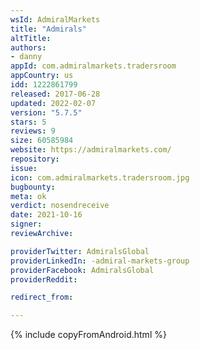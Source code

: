 ```yaml
---
wsId: AdmiralMarkets
title: "Admirals"
altTitle: 
authors:
- danny
appId: com.admiralmarkets.tradersroom
appCountry: us
idd: 1222861799
released: 2017-06-28
updated: 2022-02-07
version: "5.7.5"
stars: 5
reviews: 9
size: 60585984
website: https://admiralmarkets.com/
repository: 
issue: 
icon: com.admiralmarkets.tradersroom.jpg
bugbounty: 
meta: ok
verdict: nosendreceive
date: 2021-10-16
signer: 
reviewArchive:

providerTwitter: AdmiralsGlobal
providerLinkedIn: -admiral-markets-group
providerFacebook: AdmiralsGlobal
providerReddit: 

redirect_from:

---
```


{% include copyFromAndroid.html %}

